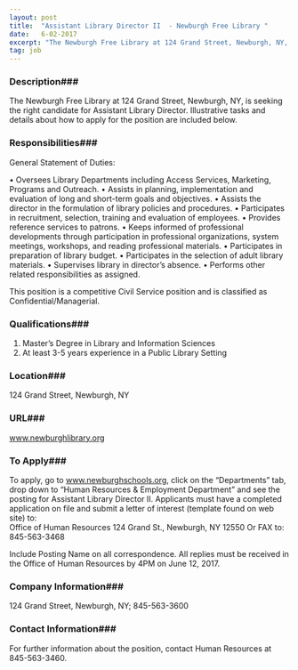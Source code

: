 ```yaml
---
layout: post
title:  "Assistant Library Director II  - Newburgh Free Library "
date:   6-02-2017
excerpt: "The Newburgh Free Library at 124 Grand Street, Newburgh, NY, is seeking the right candidate for Assistant Library Director. Illustrative tasks and details about how to apply for the position are included below. "
tag: job
---
```


### Description###

The Newburgh Free Library at 124 Grand Street, Newburgh, NY, is seeking the right candidate for Assistant Library Director. Illustrative tasks and details about how to apply for the position are included below. 


### Responsibilities###

General Statement of Duties:

•	Oversees Library Departments including Access Services, Marketing, Programs and Outreach. 
•	Assists in planning, implementation and evaluation of long and short-term goals and objectives.
•	Assists the director in the formulation of library policies and procedures.
•	Participates in recruitment, selection, training and evaluation of employees.
•	Provides reference services to patrons.
•	Keeps informed of professional developments through participation in professional organizations, system meetings, workshops, and reading professional materials.
•	Participates in preparation of library budget.
•	Participates in the selection of adult library materials.
•	Supervises library in director’s absence.
•	Performs other related responsibilities as assigned.

This position is a competitive Civil Service position and is classified as Confidential/Managerial.



### Qualifications###

1.  Master’s Degree in Library and Information Sciences
2.  At least 3-5 years experience in a Public Library Setting





### Location###

124 Grand Street, Newburgh, NY


### URL###

www.newburghlibrary.org

### To Apply###

To apply, go to www.newburghschools.org, click on the “Departments” tab, drop down to “Human Resources & Employment Department” and see the posting for Assistant Library Director II.
Applicants must have a completed application on file and submit a letter of interest (template found on web site) to:  
Office of Human Resources 
124 Grand St., Newburgh, NY 12550   	Or FAX to:  845-563-3468

Include Posting Name on all correspondence.
All replies must be received in the Office of Human Resources by 4PM on June 12, 2017. 



### Company Information###

124 Grand Street, Newburgh, NY; 845-563-3600


### Contact Information###

For further information about the position, contact Human Resources at 845-563-3460.

